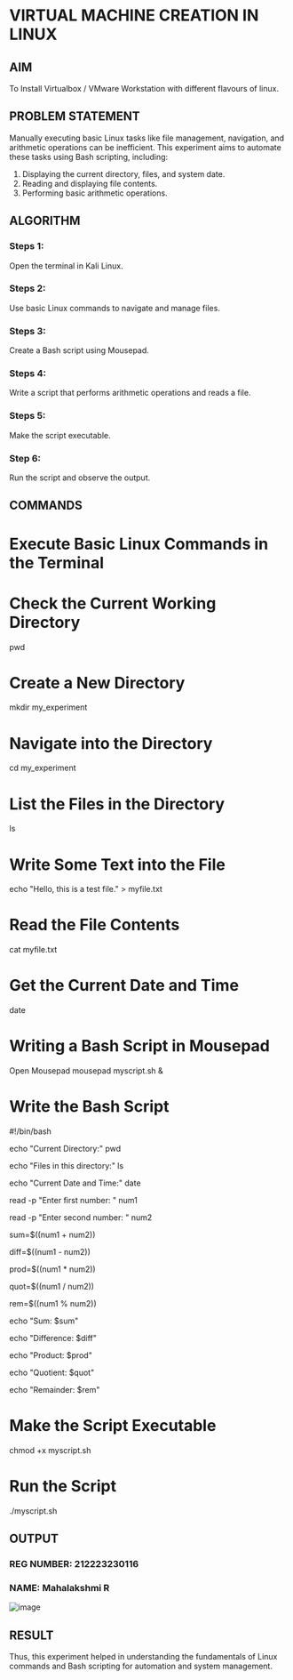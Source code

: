  # VIRTUAL MACHINE CREATION IN LINUX
## AIM
To Install Virtualbox / VMware Workstation with different flavours of linux.
## PROBLEM STATEMENT 
Manually executing basic Linux tasks like file management, navigation, and arithmetic operations can be inefficient. This experiment aims to automate these tasks using Bash scripting, including:

1. Displaying the current directory, files, and system date.
2. Reading and displaying file contents.
3. Performing basic arithmetic operations.

## ALGORITHM
 ### Steps 1:
 Open the terminal in Kali Linux.
 ### Steps 2: 
 Use basic Linux commands to navigate and manage files.
 ### Steps 3:
 Create a Bash script using Mousepad.
 ### Steps 4:
 Write a script that performs arithmetic operations and reads a file.
 ### Steps 5:
 Make the script executable.
 ### Step 6:
 Run the script and observe the output.
## COMMANDS
# Execute Basic Linux Commands in the Terminal
# Check the Current Working Directory
pwd

# Create a New Directory
mkdir my_experiment

# Navigate into the Directory
cd my_experiment

# List the Files in the Directory
ls

# Write Some Text into the File
echo "Hello, this is a test file." > myfile.txt

# Read the File Contents
cat myfile.txt

# Get the Current Date and Time
date

# Writing a Bash Script in Mousepad
Open Mousepad
mousepad myscript.sh &

# Write the Bash Script

#!/bin/bash 

echo "Current Directory:"
pwd

echo "Files in this directory:"
ls

echo "Current Date and Time:"
date

read -p "Enter first number: " num1

read -p "Enter second number: " num2

sum=$((num1 + num2))

diff=$((num1 - num2))

prod=$((num1 * num2))

quot=$((num1 / num2))

rem=$((num1 % num2))

echo "Sum: $sum"

echo "Difference: $diff"

echo "Product: $prod"

echo "Quotient: $quot"

echo "Remainder: $rem"


# Make the Script Executable
chmod +x myscript.sh

# Run the Script
./myscript.sh

## OUTPUT

### REG NUMBER: 212223230116
### NAME: Mahalakshmi R
![image](https://github.com/user-attachments/assets/ad716f83-e96f-431f-8fae-2d5bf2dd472f)
 
## RESULT
Thus, this experiment helped in understanding the fundamentals of Linux commands and Bash scripting for automation and system management.
  


